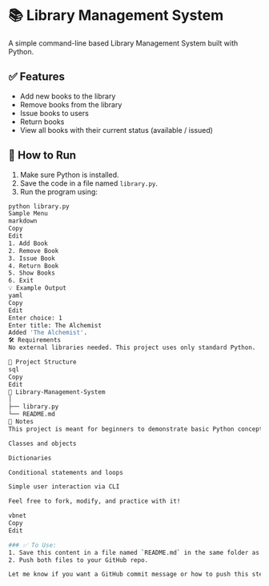 # 📚 Library Management System

A simple command-line based Library Management System built with Python.

## ✅ Features

- Add new books to the library  
- Remove books from the library  
- Issue books to users  
- Return books  
- View all books with their current status (available / issued)

## 🚀 How to Run

1. Make sure Python is installed.
2. Save the code in a file named `library.py`.
3. Run the program using:

```bash
python library.py
Sample Menu
markdown
Copy
Edit
1. Add Book
2. Remove Book
3. Issue Book
4. Return Book
5. Show Books
6. Exit
💡 Example Output
yaml
Copy
Edit
Enter choice: 1
Enter title: The Alchemist
Added 'The Alchemist'.
🛠️ Requirements
No external libraries needed. This project uses only standard Python.

📂 Project Structure
sql
Copy
Edit
📁 Library-Management-System
│
├── library.py
└── README.md
📌 Notes
This project is meant for beginners to demonstrate basic Python concepts like:

Classes and objects

Dictionaries

Conditional statements and loops

Simple user interaction via CLI

Feel free to fork, modify, and practice with it!

vbnet
Copy
Edit

### ✅ To Use:
1. Save this content in a file named `README.md` in the same folder as your `library.py`.
2. Push both files to your GitHub repo.

Let me know if you want a GitHub commit message or how to push this step-by-step.
